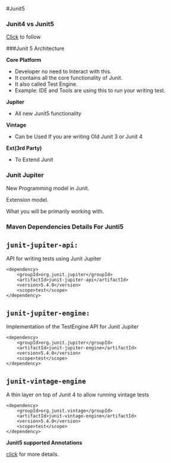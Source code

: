 #Junit5

### Junit4 vs Junit5
[Click](https://howtodoinjava.com/junit5/junit-5-vs-junit-4/) to follow  


###Junit 5 Architecture

**Core Platform**
 
- Developer no need to Interact with this. 
- It contains all the core functionality of Junit. 
- It also called Test Engine. 
- Example: IDE and Tools are using this to run your writing test.

**Jupiter**

- All new Junit5 functionality

**Vintage** 

- Can be Used If you are writing Old Junit 3 or Junit 4

**Ext(3rd Party)** 

- To Extend Junit

  
### Junit Jupiter

New Programming model in Junit.

Extension model.

What you will be primarily working with.

### Maven Dependencies Details For Junti5

`junit-jupiter-api:`
----------------
API for writing tests using Junit Jupiter

```
<dependency>
	<groupId>org.junit.jupiter</groupId>
	<artifactId>junit-jupiter-api</artifactId>
	<version>5.4.0</version>
	<scope>test</scope>
</dependency>
```

`junit-jupiter-engine:`
-------------------

Implementation of the TestEngine API for Junit Jupiter

```
<dependency>
	<groupId>org.junit.jupiter</groupId>
	<artifactId>junit-jupiter-engine</artifactId>
	<version>5.4.0</version>
	<scope>test</scope>
</dependency>
```

`junit-vintage-engine`
-------------------

A thin layer on top of Junit 4 to allow running vintage tests

```
<dependency>
    <groupId>org.junit.vintage</groupId>
    <artifactId>junit-vintage-engine</artifactId>
    <version>5.4.0</version>
    <scope>test</scope>
</dependency>
```

**Junit5 supported Annotations**

[click](https://junit.org/junit5/docs/current/user-guide/#writing-tests-annotations) for more details.
